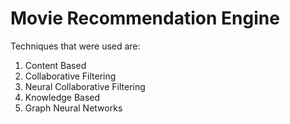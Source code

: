 # Movie Recommendation Engine

Techniques that were used are:
1) Content Based
2) Collaborative Filtering
3) Neural Collaborative Filtering
4) Knowledge Based
5) Graph Neural Networks
